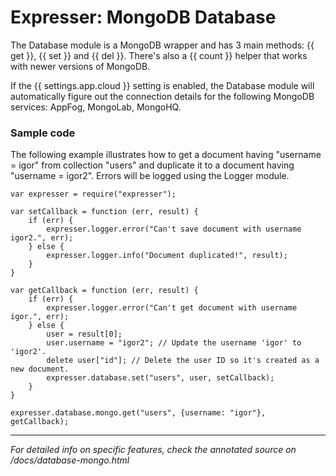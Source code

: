 # Expresser: MongoDB Database

The Database module is a MongoDB wrapper and has 3 main methods: {{ get }}, {{ set }} and {{ del }}. There's also a {{ count }} helper that works with newer versions of MongoDB.

If the {{ settings.app.cloud }} setting is enabled, the Database module will automatically figure out the connection details for the following MongoDB services: AppFog, MongoLab, MongoHQ.

### Sample code

The following example illustrates how to get a document having "username = igor" from collection "users" and duplicate
it to a document having "username = igor2". Errors will be logged using the Logger module.

    var expresser = require("expresser");

    var setCallback = function (err, result) {
        if (err) {
            expresser.logger.error("Can't save document with username igor2.", err);
        } else {
            expresser.logger.info("Document duplicated!", result);
        }
    }

    var getCallback = function (err, result) {
        if (err) {
            expresser.logger.error("Can't get document with username igor.", err);
        } else {
            user = result[0];
            user.username = "igor2"; // Update the username 'igor' to 'igor2'.
            delete user["id"]; // Delete the user ID so it's created as a new document.
            expresser.database.set("users", user, setCallback);
        }
    }

    expresser.database.mongo.get("users", {username: "igor"}, getCallback);

---

*For detailed info on specific features, check the annotated source on /docs/database-mongo.html*
